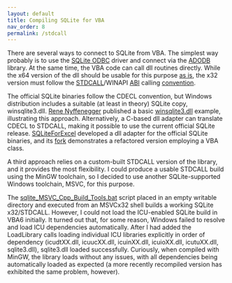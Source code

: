 ```yaml
---
layout: default
title: Compiling SQLite for VBA
nav_order: 8
permalink: /stdcall
---
```


There are several ways to connect to SQLite from VBA. The simplest way probably is to use the [SQLite ODBC][] driver and connect via the [ADODB][] library. At the same time, the VBA code can call dll routines directly. While the x64 version of the dll should be usable for this purpose [as is][x64 convention], the x32 version must follow the [STDCALL][]/WINAPI [ABI][] calling [convention][calling convention].

The official SQLite binaries follow the CDECL convention, but Windows distribution includes a suitable (at least in theory) SQLite copy, winsqlite3.dll. [Rene Nyffenegger][] published a basic [winsqlite3.dll][] example, illustrating this approach. Alternatively, a C-based dll adapter can translate CDECL to STDCALL, making it possible to use the current official SQLite release. [SQLiteForExcel][] developed a dll adapter for the official SQLite binaries, and its [fork][cSQLiteForExcel] demonstrates a refactored version employing a VBA class.

A third approach relies on a custom-built STDCALL version of the library, and it provides the most flexibility. I could produce a usable STDCALL build using the MinGW toolchain, so I decided to use another SQLite-supported Windows toolchain, MSVC, for this purpose.

The [sqlite_MSVC_Cpp_Build_Tools.bat][SQLite MSVC] script placed in an empty writable directory and executed from an MSVCx32 shell builds a working SQLite x32/STDCALL.  However, I could not load the ICU-enabled SQLite build in VBA6 initially. It turned out that, for some reason, Windows failed to resolve and load ICU dependencies automatically. After I had added the LoadLibrary calls loading individual ICU libraries explicitly in order of dependency (icudtXX.dll, icuucXX.dll, icuinXX.dll, icuioXX.dll, icutuXX.dll, sqlite3.dll), sqlite3.dll loaded successfully. Curiously, when compiled with MinGW, the library loads without any issues, with all dependencies being automatically loaded as expected (a more recently recompiled version has exhibited the same problem, however).

<!-- References -->


[SQLite ODBC]: http://www.ch-werner.de/sqliteodbc/
[ADODB]: https://docs.microsoft.com/en-us/sql/ado/microsoft-activex-data-objects-ado
[x64 convention]: https://en.wikipedia.org/wiki/X86_calling_conventions#Microsoft_x64_calling_convention
[STDCALL]: https://docs.microsoft.com/en-us/cpp/cpp/argument-passing-and-naming-conventions
[ABI]: https://en.wikipedia.org/wiki/Application_binary_interface
[calling convention]: https://en.wikipedia.org/wiki/X86_calling_conventions
[Rene Nyffenegger]: https://renenyffenegger.ch/notes/development/databases/SQLite/VBA/index
[winsqlite3.dll]: https://github.com/ReneNyffenegger/winsqlite3.dll-4-VBA
[SQLiteForExcel]: https://github.com/govert/SQLiteForExcel
[cSQLiteForExcel]: https://github.com/b-gonzalez/SQLiteForExcel
[MinGW]: https://pchemguy.github.io/SQLite-ICU-MinGW/devenv
[SQLite script]: https://github.com/pchemguy/SQLite-ICU-MinGW/blob/master/MinGW/Proxy/sqlite3.ref.sh
[VCppBT]: https://go.microsoft.com/fwlink/?LinkId=691126
[Visual Studio]: https://visualstudio.microsoft.com/downloads
[SQLite MSVC]: https://github.com/pchemguy/SQLite-ICU-MinGW/blob/master/MSVC/sqlite_MSVC_Cpp_Build_Tools.bat
